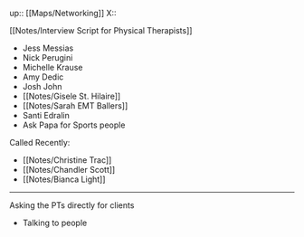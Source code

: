 up:: [[Maps/Networking]]
X::

[[Notes/Interview Script for Physical Therapists]]

- Jess Messias
- Nick Perugini
- Michelle Krause
- Amy Dedic
- Josh John
- [[Notes/Gisele St. Hilaire]]
- [[Notes/Sarah EMT Ballers]]
- Santi Edralin
- Ask Papa for Sports people

Called Recently:
- [[Notes/Christine Trac]]
- [[Notes/Chandler Scott]]
- [[Notes/Bianca Light]]

---

Asking the PTs directly for clients
- Talking to people